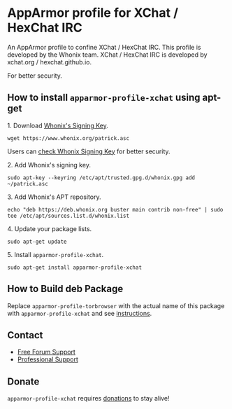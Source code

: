 # AppArmor profile for XChat / HexChat IRC #

An AppArmor profile to confine XChat / HexChat IRC. This profile
is developed by the Whonix team. XChat / HexChat IRC is developed by xchat.org
/ hexchat.github.io.

For better security.
## How to install `apparmor-profile-xchat` using apt-get ##

1\. Download [Whonix's Signing Key]().

```
wget https://www.whonix.org/patrick.asc
```

Users can [check Whonix Signing Key](https://www.whonix.org/wiki/Whonix_Signing_Key) for better security.

2\. Add Whonix's signing key.

```
sudo apt-key --keyring /etc/apt/trusted.gpg.d/whonix.gpg add ~/patrick.asc
```

3\. Add Whonix's APT repository.

```
echo "deb https://deb.whonix.org buster main contrib non-free" | sudo tee /etc/apt/sources.list.d/whonix.list
```

4\. Update your package lists.

```
sudo apt-get update
```

5\. Install `apparmor-profile-xchat`.

```
sudo apt-get install apparmor-profile-xchat
```

## How to Build deb Package ##

Replace `apparmor-profile-torbrowser` with the actual name of this package with `apparmor-profile-xchat` and see [instructions](https://www.whonix.org/wiki/Dev/Build_Documentation/apparmor-profile-torbrowser).

## Contact ##

* [Free Forum Support](https://forums.whonix.org)
* [Professional Support](https://www.whonix.org/wiki/Professional_Support)

## Donate ##

`apparmor-profile-xchat` requires [donations](https://www.whonix.org/wiki/Donate) to stay alive!
